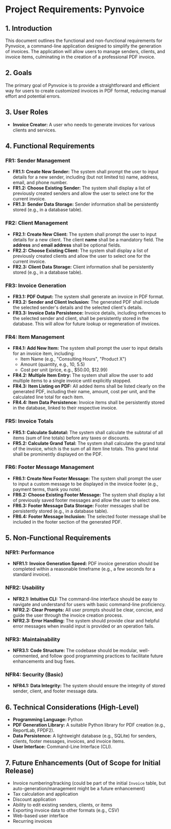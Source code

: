 # Project Requirements: Pynvoice

## 1. Introduction

This document outlines the functional and non-functional requirements for Pynvoice, a command-line application designed to simplify the generation of invoices. The application will allow users to manage senders, clients, and invoice items, culminating in the creation of a professional PDF invoice.

## 2. Goals

The primary goal of Pynvoice is to provide a straightforward and efficient way for users to create customized invoices in PDF format, reducing manual effort and potential errors.

## 3. User Roles

- **Invoice Creator:** A user who needs to generate invoices for various clients and services.

## 4. Functional Requirements

### FR1: Sender Management

- **FR1.1: Create New Sender:** The system shall prompt the user to input details for a new sender, including (but not limited to) name, address, email, and phone number.
- **FR1.2: Choose Existing Sender:** The system shall display a list of previously created senders and allow the user to select one for the current invoice.
- **FR1.3: Sender Data Storage:** Sender information shall be persistently stored (e.g., in a database table).

### FR2: Client Management

- **FR2.1: Create New Client:** The system shall prompt the user to input details for a new client. The client **name** shall be a mandatory field. The **address** and **email address** shall be optional fields.
- **FR2.2: Choose Existing Client:** The system shall display a list of previously created clients and allow the user to select one for the current invoice.
- **FR2.3: Client Data Storage:** Client information shall be persistently stored (e.g., in a database table).

### FR3: Invoice Generation

- **FR3.1: PDF Output:** The system shall generate an invoice in PDF format.
- **FR3.2: Sender and Client Inclusion:** The generated PDF shall include the selected sender's details and the selected client's details.
- **FR3.3: Invoice Data Persistence:** Invoice details, including references to the selected sender and client, shall be persistently stored in the database. This will allow for future lookup or regeneration of invoices.

### FR4: Item Management

- **FR4.1: Add New Item:** The system shall prompt the user to input details for an invoice item, including:
  - Item Name (e.g., "Consulting Hours", "Product X")
  - Amount (quantity, e.g., 10, 5.5)
  - Cost per unit (price, e.g., $50.00, $12.99)
- **FR4.2: Multiple Item Entry:** The system shall allow the user to add multiple items to a single invoice until explicitly stopped.
- **FR4.3: Item Listing on PDF:** All added items shall be listed clearly on the generated PDF, including their name, amount, cost per unit, and the calculated line total for each item.
- **FR4.4: Item Data Persistence:** Invoice items shall be persistently stored in the database, linked to their respective invoice.

### FR5: Invoice Totals

- **FR5.1: Calculate Subtotal:** The system shall calculate the subtotal of all items (sum of line totals) before any taxes or discounts.
- **FR5.2: Calculate Grand Total:** The system shall calculate the grand total of the invoice, which is the sum of all item line totals. This grand total shall be prominently displayed on the PDF.

### FR6: Footer Message Management

- **FR6.1: Create New Footer Message:** The system shall prompt the user to input a custom message to be displayed in the invoice footer (e.g., payment terms, thank you note).
- **FR6.2: Choose Existing Footer Message:** The system shall display a list of previously saved footer messages and allow the user to select one.
- **FR6.3: Footer Message Data Storage:** Footer messages shall be persistently stored (e.g., in a database table).
- **FR6.4: Footer Message Inclusion:** The selected footer message shall be included in the footer section of the generated PDF.

## 5. Non-Functional Requirements

### NFR1: Performance

- **NFR1.1: Invoice Generation Speed:** PDF invoice generation should be completed within a reasonable timeframe (e.g., a few seconds for a standard invoice).

### NFR2: Usability

- **NFR2.1: Intuitive CLI:** The command-line interface should be easy to navigate and understand for users with basic command-line proficiency.
- **NFR2.2: Clear Prompts:** All user prompts should be clear, concise, and guide the user through the invoice creation process.
- **NFR2.3: Error Handling:** The system should provide clear and helpful error messages when invalid input is provided or an operation fails.

### NFR3: Maintainability

- **NFR3.1: Code Structure:** The codebase should be modular, well-commented, and follow good programming practices to facilitate future enhancements and bug fixes.

### NFR4: Security (Basic)

- **NFR4.1: Data Integrity:** The system should ensure the integrity of stored sender, client, and footer message data.

## 6. Technical Considerations (High-Level)

- **Programming Language:** Python
- **PDF Generation Library:** A suitable Python library for PDF creation (e.g., ReportLab, FPDF2).
- **Data Persistence:** A lightweight database (e.g., SQLite) for senders, clients, footer messages, invoices, and invoice items.
- **User Interface:** Command-Line Interface (CLI).

## 7. Future Enhancements (Out of Scope for Initial Release)

- Invoice numbering/tracking (could be part of the initial `Invoice` table, but auto-generation/management might be a future enhancement)
- Tax calculation and application
- Discount application
- Ability to edit existing senders, clients, or items
- Exporting invoice data to other formats (e.g., CSV)
- Web-based user interface
- Recurring invoices
